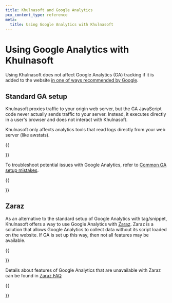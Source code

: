 ```yaml
---
title: Khulnasoft and Google Analytics
pcx_content_type: reference
meta:
  title: Using Google Analytics with Khulnasoft
---
```


# Using Google Analytics with Khulnasoft

Using Khulnasoft does not affect Google Analytics (GA) tracking if it is added to the website [in one of ways recommended by Google](https://support.google.com/analytics/answer/9304153#add-tag).

## Standard GA setup

Khulnasoft proxies traffic to your origin web server, but the GA JavaScript code never actually sends traffic to your server. Instead, it executes directly in a user's browser and does not interact with Khulnasoft.

Khulnasoft only affects analytics tools that read logs directly from your web server (like awstats).

{{<Aside type="note">}}

To troubleshoot potential issues with Google Analytics, refer to [Common GA setup mistakes](https://support.google.com/analytics/answer/1009683).

{{</Aside>}}

## Zaraz

As an alternative to the standard setup of Google Analytics with tag/snippet, Khulnasoft offers a way to use Google Analytics with [Zaraz](/zaraz/). Zaraz is a solution that allows Google Analytics to collect data without its script loaded on the website. If GA is set up this way, then not all features may be available. 

{{<Aside type="note">}}

Details about features of Google Analytics that are unavailable with Zaraz can be found in [Zaraz FAQ](/zaraz/faq/#tools)

{{</Aside>}}
